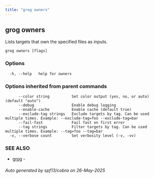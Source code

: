 ```yaml
---
title: "grog owners"
---
```


## grog owners

Lists targets that own the specified files as inputs.

```
grog owners [flags]
```

### Options

```
  -h, --help   help for owners
```

### Options inherited from parent commands

```
      --color string          Set color output (yes, no, or auto) (default "auto")
      --debug                 Enable debug logging
      --enable-cache          Enable cache (default true)
      --exclude-tag strings   Exclude targets by tag. Can be used multiple times. Example: --exclude-tag=foo --exclude-tag=bar
      --fail-fast             Fail fast on first error
      --tag strings           Filter targets by tag. Can be used multiple times. Example: --tag=foo --tag=bar
  -v, --verbose count         Set verbosity level (-v, -vv)
```

### SEE ALSO

- [grog](/reference/cli/grog/) -

###### Auto generated by spf13/cobra on 26-May-2025

